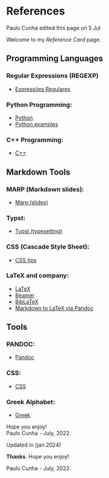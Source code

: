 # References
Paulo Cunha edited this page on 5 Jul

Welcome to my _Reference Card_ page.

## Programming Languages

### Regular Expressions (REGEXP)
- [Expressões Regulares](https://github.com/cunhapaulo/ReferenceCard/wiki/Regular-Expressions-(REGEXP))

### Python Programming:
- [Python](https://github.com/cunhapaulo/ReferenceCard/wiki/Python)
- [Python examples](https://github.com/cunhapaulo/ReferenceCard/wiki/Python-Examples)

### C++ Programming:
- [C++](https://github.com/cunhapaulo/ReferenceCard/wiki/C--plus-plus)

## Markdown Tools

### MARP (Markdown slides):
- [Marp (slides)](https://github.com/cunhapaulo/ReferenceCard/wiki/Marp)

### Typst:
- [Typst (typesetting)](https://github.com/cunhapaulo/ReferenceCard/wiki/Typst)

### CSS (Cascade Style Sheet):
- [CSS tips](https://github.com/cunhapaulo/ReferenceCard/wiki/CSS)

### LaTeX and company:
- [LaTeX](https://github.com/cunhapaulo/ReferenceCard/wiki/LaTeX)
- [Beamer](https://github.com/cunhapaulo/ReferenceCard/wiki/LaTeX-Beamer-(slides))
- [BibLaTeX](https://github.com/cunhapaulo/ReferenceCard/wiki/LaTeX-%E2%80%90-BibLaTeX)
- [Markdown to LaTeX via Pandoc](https://github.com/cunhapaulo/ReferenceCard/wiki/Markdown-to-LaTeX-via-Pandoc)

## Tools

### PANDOC:
- [Pandoc](https://github.com/cunhapaulo/ReferenceCard/wiki/Pandoc)
### CSS:
- [CSS](https://github.com/cunhapaulo/ReferenceCard/blob/main/slides.css)
### Greek Alphabet:
- [Greek](https://github.com/cunhapaulo/ReferenceCard/wiki/Greek)


Hope you enjoy! <br> Paulo Cunha - July, 2022.

Updated in (jan.2024)


**Thanks**.
Hope you enjoy!

Paulo Cunha - July, 2022.
